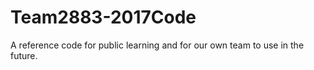 # Team2883-2017Code
A reference code for public learning and for our own team to use in the future.
